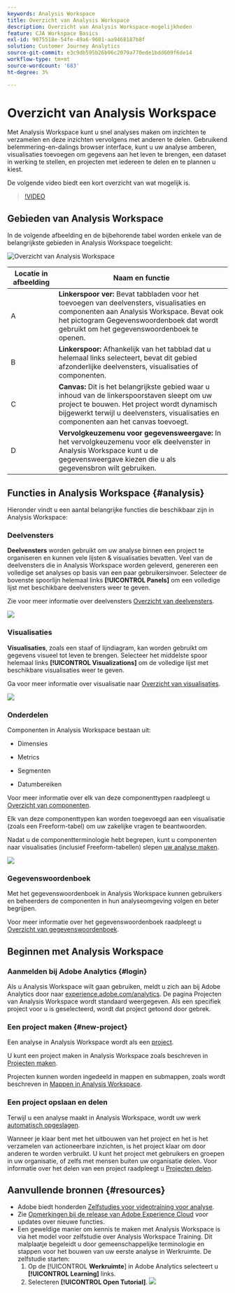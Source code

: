 ```yaml
---
keywords: Analysis Workspace
title: Overzicht van Analysis Workspace
description: Overzicht van Analysis Workspace-mogelijkheden
feature: CJA Workspace Basics
exl-id: 9075518e-54fe-49a6-9601-aa9468187b8f
solution: Customer Journey Analytics
source-git-commit: e3c9db595b26b96c2079a770ede1bdd609f6de14
workflow-type: tm+mt
source-wordcount: '683'
ht-degree: 3%

---
```


# Overzicht van Analysis Workspace

Met Analysis Workspace kunt u snel analyses maken om inzichten te verzamelen en deze inzichten vervolgens met anderen te delen. Gebruikend belemmering-en-dalings browser interface, kunt u uw analyse amberen, visualisaties toevoegen om gegevens aan het leven te brengen, een dataset in werking te stellen, en projecten met iedereen te delen en te plannen u kiest.

De volgende video biedt een kort overzicht van wat mogelijk is.

>[!VIDEO](https://video.tv.adobe.com/v/26266/?quality=12)

## Gebieden van Analysis Workspace

In de volgende afbeelding en de bijbehorende tabel worden enkele van de belangrijkste gebieden in Analysis Workspace toegelicht:

![Overzicht van Analysis Workspace](assets/analysis-workspace-overvew.png)

| Locatie in afbeelding | Naam en functie |
|---------|----------|
| A | **Linkerspoor ver:** Bevat tabbladen voor het toevoegen van deelvensters, visualisaties en componenten aan Analysis Workspace. Bevat ook het pictogram Gegevenswoordenboek dat wordt gebruikt om het gegevenswoordenboek te openen. |
| B | **Linkerspoor:** Afhankelijk van het tabblad dat u helemaal links selecteert, bevat dit gebied afzonderlijke deelvensters, visualisaties of componenten. |
| C | **Canvas:** Dit is het belangrijkste gebied waar u inhoud van de linkerspoorstaven sleept om uw project te bouwen. Het project wordt dynamisch bijgewerkt terwijl u deelvensters, visualisaties en componenten aan het canvas toevoegt. |
| D | **Vervolgkeuzemenu voor gegevensweergave:** In het vervolgkeuzemenu voor elk deelvenster in Analysis Workspace kunt u de gegevensweergave kiezen die u als gegevensbron wilt gebruiken. |

## Functies in Analysis Workspace {#analysis}

Hieronder vindt u een aantal belangrijke functies die beschikbaar zijn in Analysis Workspace:

### Deelvensters

**Deelvensters** worden gebruikt om uw analyse binnen een project te organiseren en kunnen vele lijsten &amp; visualisaties bevatten. Veel van de deelvensters die in Analysis Workspace worden geleverd, genereren een volledige set analyses op basis van een paar gebruikersinvoer. Selecteer de bovenste spoorlijn helemaal links **[!UICONTROL Panels]** om een volledige lijst met beschikbare deelvensters weer te geven.

Zie voor meer informatie over deelvensters [Overzicht van deelvensters](/help/analysis-workspace/c-panels/panels.md).

![](assets/build-panels.png)

### Visualisaties

**Visualisaties**, zoals een staaf of lijndiagram, kan worden gebruikt om gegevens visueel tot leven te brengen. Selecteer het middelste spoor helemaal links **[!UICONTROL Visualizations]** om de volledige lijst met beschikbare visualisaties weer te geven.

Ga voor meer informatie over visualisatie naar [Overzicht van visualisaties](/help/analysis-workspace/visualizations/freeform-analysis-visualizations.md).

![](assets/build-visualizations.png)

### Onderdelen

Componenten in Analysis Workspace bestaan uit:

* Dimensies

* Metrics

* Segmenten

* Datumbereiken

Voor meer informatie over elk van deze componenttypen raadpleegt u [Overzicht van componenten](/help/components/overview.md).

Elk van deze componenttypen kan worden toegevoegd aan een visualisatie (zoals een Freeform-tabel) om uw zakelijke vragen te beantwoorden.

Nadat u de componentterminologie hebt begrepen, kunt u componenten naar visualisaties (inclusief Freeform-tabellen) slepen [uw analyse maken](/help/analysis-workspace/visualizations/freeform-table/freeform-table.md).

![](assets/build-components.png)

### Gegevenswoordenboek

Met het gegevenswoordenboek in Analysis Workspace kunnen gebruikers en beheerders de componenten in hun analyseomgeving volgen en beter begrijpen.

Voor meer informatie over het gegevenswoordenboek raadpleegt u [Overzicht van gegevenswoordenboek](/help/components/data-dictionary/data-dictionary-overview.md).

## Beginnen met Analysis Workspace

### Aanmelden bij Adobe Analytics {#login}

Als u Analysis Workspace wilt gaan gebruiken, meldt u zich aan bij Adobe Analytics door naar [experience.adobe.com/analytics](https://experience.adobe.com/analytics). De pagina Projecten van Analysis Workspace wordt standaard weergegeven. Als een specifiek project voor u is geselecteerd, wordt dat project getoond door gebrek.

### Een project maken {#new-project}

Een analyse in Analysis Workspace wordt als een [project](/help/analysis-workspace/build-workspace-project/freeform-overview.md).

U kunt een project maken in Analysis Workspace zoals beschreven in [Projecten maken](/help/analysis-workspace/build-workspace-project/create-projects.md).

Projecten kunnen worden ingedeeld in mappen en submappen, zoals wordt beschreven in [Mappen in Analysis Workspace](/help/analysis-workspace/build-workspace-project/workspace-folders/about-folders.md).

### Een project opslaan en delen

Terwijl u een analyse maakt in Analysis Workspace, wordt uw werk [automatisch opgeslagen](/help/analysis-workspace/build-workspace-project/save-projects.md).

Wanneer je klaar bent met het uitbouwen van het project en het is het verzamelen van actioneerbare inzichten, is het project klaar om door anderen te worden verbruikt. U kunt het project met gebruikers en groepen in uw organisatie, of zelfs met mensen buiten uw organisatie delen. Voor informatie over het delen van een project raadpleegt u [Projecten delen](/help/analysis-workspace/curate-share/share-projects.md).

## Aanvullende bronnen {#resources}

* Adobe biedt honderden [Zelfstudies voor videotraining voor analyse](https://experienceleague.adobe.com/docs/analytics-learn/tutorials/overview.html).
* Zie [Opmerkingen bij de release van Adobe Experience Cloud](https://experienceleague.adobe.com/docs/release-notes/experience-cloud/current.html#analytics) voor updates over nieuwe functies.
* Een geweldige manier om kennis te maken met Analysis Workspace is via het model voor zelfstudie over Analysis Workspace Training. Dit malplaatje begeleidt u door gemeenschappelijke terminologie en stappen voor het bouwen van uw eerste analyse in Werkruimte. De zelfstudie starten:
   1. Op de [!UICONTROL **Werkruimte**] in Adobe Analytics selecteert u **[!UICONTROL Learning]** links.
   1. Selecteren **[!UICONTROL Open Tutorial]**.
      ![](assets/training-tutorial.png)
